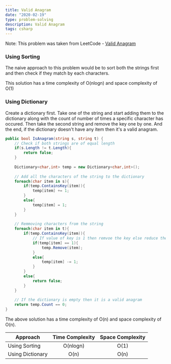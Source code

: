 ```yaml
---
title: Valid Anagram
date: "2020-02-19"
type: problem-solving
description: Valid Anagram
tags: csharp
---
```


Note: This problem was taken from LeetCode - [Valid Anagram](https://leetcode.com/problems/valid-anagram/)

### Using Sorting

The naive approach to this problem would be to sort both the strings first and then check if they match by each characters.

This solution has a time complexity of O(nlogn) and space complexity of O(1)

### Using Dictionary

Create a dictionary first. Take one of the string and start adding them to the dictionary along with the count of number of times a specific character has occured. Then take the second string and remove the key one by one. And the end, if the dictionary doesn't have any item then it's a valid anagram.

```csharp
public bool IsAnagram(string s, string t) {
    // Check if both strings are of equal length
    if(s.Length != t.Length){
        return false;
    }
    
    Dictionary<char,int> temp = new Dictionary<char,int>();
    
    // Add all the characters of the string to the dictionary
    foreach(char item in s){
        if(temp.ContainsKey(item)){
            temp[item] += 1;
        }
        else{
            temp[item] = 1;
        }
    }
    
    // Remmoving characters from the string
    foreach(char item in t){
        if(temp.ContainsKey(item)){
            // If value of key is 1 then remvoe the key else reduce the value by 1
            if(temp[item] == 1){
                temp.Remove(item);
            }
            else{
                temp[item] -= 1;
            }
        }
        else{
            return false;
        }
    }
    
    // If the dictionary is empty then it is a valid anagram
    return temp.Count == 0;
}
```

The above solution has a time complexity of O(n) and space complexity of O(n).

| Approach | Time Complexity | Space Complexity |
| ------------- |:-------------:| :-----:|
| Using Sorting | O(nlogn) | O(1) |
| Using Dictionary | O(n) | O(n) |
